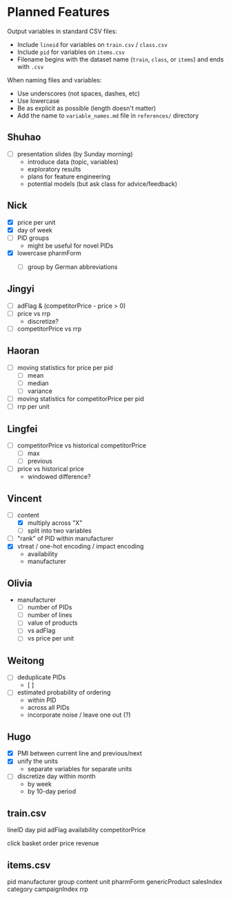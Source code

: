 # Planned Features

Output variables in standard CSV files:
  * Include `lineid` for variables on `train.csv` / `class.csv`
  * Include `pid` for variables on `items.csv`
  * Filename begins with the dataset name (`train`, `class`, or `items`) and
    ends with `.csv`

When naming files and variables:
  * Use underscores (not spaces, dashes, etc)
  * Use lowercase
  * Be as explicit as possible (length doesn't matter)
  * Add the name to `variable_names.md` file in `references/` directory

## Shuhao
* [ ] presentation slides (by Sunday morning)
  * introduce data (topic, variables)
  * exploratory results
  * plans for feature engineering
  * potential models (but ask class for advice/feedback)

## Nick
* [x] price per unit
* [x] day of week
* [ ] PID groups
  + might be useful for novel PIDs
* [x] lowercase pharmForm
  * [ ] group by German abbreviations


## Jingyi
* [ ] adFlag & (competitorPrice - price > 0)
* [ ] price vs rrp
  * discretize?
* [ ] competitorPrice vs rrp

## Haoran
* [ ] moving statistics for price per pid
  * [ ] mean
  * [ ] median
  * [ ] variance
* [ ] moving statistics for competitorPrice per pid
* [ ] rrp per unit

## Lingfei
* [ ] competitorPrice vs historical competitorPrice
  * [ ] max
  * [ ] previous
* [ ] price vs historical price
  * windowed difference?

## Vincent
* [ ] content
  * [x] multiply across "X"
  * [ ] split into two variables
* [ ] "rank" of PID within manufacturer
* [x] vtreat / one-hot encoding / impact encoding
  * availability
  * manufacturer

## Olivia
* manufacturer
  * [ ] number of PIDs
  * [ ] number of lines
  * [ ] value of products
  * [ ] vs adFlag
  * [ ] vs price per unit

## Weitong
* [ ] deduplicate PIDs
  * [ ] 
* [ ] estimated probability of ordering
  * within PID
  * across all PIDs
  * incorporate noise / leave one out (?)



## Hugo
* [x] PMI between current line and previous/next
* [x] unify the units
  * separate variables for separate units
* [ ] discretize day within month
  * by week
  * by 10-day period

## train.csv
lineID
day
pid
adFlag
availability
competitorPrice

click
basket
order
price
revenue

## items.csv

pid
manufacturer
group
content
unit
pharmForm
genericProduct
salesIndex
category
campaignIndex
rrp
